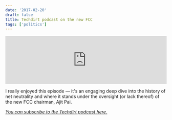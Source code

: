 ```yaml
---
date: '2017-02-20'
draft: false
title: Techdirt podcast on the new FCC
tags: ['politics']
---
```


<iframe class="aspect-auto w-full" width="100%" scrolling="no" frameborder="no" src="https://w.soundcloud.com/player/?url=https%3A//api.soundcloud.com/tracks/307751107&auto_play=false&hide_related=false&show_comments=true&show_user=true&show_reposts=false&visual=true"></iframe>

I really enjoyed this episode — it's an engaging deep dive into the history of net neutrality and where it stands under the oversight (or lack thereof) of the new FCC chairman, Ajit Pai.

_[You can subscribe to the Techdirt podcast here.](https://www.techdirt.com/edition/podcast/)_<!-- excerpt -->
